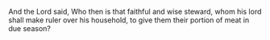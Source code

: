 And the Lord said, Who then is that faithful and wise steward, whom his lord shall make ruler over his household, to give them their portion of meat in due season?
